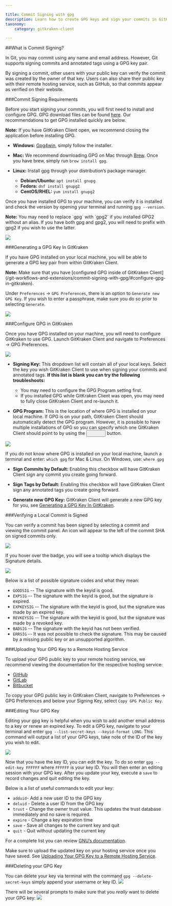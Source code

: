 ```yaml
---

title: Commit Signing with gpg
description: Learn how to create GPG keys and sign your commits in GitKraken Client
taxonomy:
    category: gitkraken-client

---
```


##What is Commit Signing?

In Git, you may commit using any name and email address. However, Git supports signing commits and annotated tags using a GPG key pair.

By signing a commit, other users with your public key can verify the commit was created by the owner of that key. Users can also share their public key with their remote hosting service, such as GitHub, so that commits appear as verified on their website.

###Commit Signing Requirements

Before you start signing your commits, you will first need to install and configure GPG. GPG download files can be found [here](https://www.gnupg.org/download/index.html). Our recommendations to get GPG installed quickly are below.

<div class='callout callout--warning'>
    <p><strong>Note:</strong> If you have GitKraken Client open, we recommend closing the application before installing GPG. </p>
</div>


+ **Windows:** [Gpg4win](https://gpg4win.org/download.html), simply follow the installer.

+ **Mac:** We recommend downloading GPG on Mac through [Brew](https://brew.sh/). Once you have brew, simply run `brew install gpg`.

+ **Linux:**  Install gpg through your distribution’s package manager.

	+ **Debian/Ubuntu:** `apt install gnupg`
	+ **Fedora:** `dnf install gnupg2`
	+ **CentOS/RHEL:** `yum install gnupg2`

Once you have installed GPG to your machine, you can verify it is installed and check the version by opening your terminal and running `gpg --version`.

<div class='callout callout--success'>
    <p><strong>Note:</strong> You may need to replace `gpg` with `gpg2` if you installed GPG2 without an alias. If you have both gpg and gpg2, you will need to prefix with gpg2 if you wish to use the latter. </p>
</div>

<img src="/wp-content/uploads/gpg-verify.png" srcset="/wp-content/uploads/gpg-verify@2x.png 2x" class="img-bordered img-responsive center">


###Generating a GPG Key In GitKraken

If you have GPG installed on your local machine, you will be able to generate a GPG key pair from within GitKraken Client.
<div class='callout callout--success'>
    <p><strong>Note:</strong> Make sure that you have [configured GPG inside of GitKraken Client](/git-workflows-and-extensions/commit-signing-with-gpg/#configure-gpg-in-gitkraken).</p>
</div>

Under `Preferences` → `GPG Preferences`, there is an option to `Generate new GPG Key`. If you wish to enter a passphrase, make sure you do so prior to selecting `Generate`.

<img src="/wp-content/uploads/generate-new-gpg-key.png" srcset="/wp-content/uploads/generate-new-gpg-key@2x.png 2x" class="img-bordered img-responsive center">

###Configure GPG in GitKraken

Once you have GPG installed on your machine, you will need to configure GitKraken to use GPG. Launch GitKraken Client and navigate to Preferences → GPG Preferences.

<img src="/wp-content/uploads/gpg-preferences.png" srcset="/wp-content/uploads/gpg-preferences@2x.png 2x" class="img-bordered img-responsive center">

+ **Signing Key:** This dropdown list will contain all of your local keys. Select the key you wish GitKraken Client to use when signing your commits and annotated tags. **If this list is blank you can try the following troubleshoots:**
    * You may need to configure the GPG Program setting first.
    + If you installed GPG while GitKraken Client was open, you may need to fully close GitKraken Client and re-launch it.

+ **GPG Program:** This is the location of where GPG is installed on your local machine. If GPG is on your path, GitKraken Client should automatically detect the GPG program. However, it is possible to have multiple installations of GPG so you can specify which one GitKraken Client should point to by using the
<button class='button button--primary button--ui button--nolink'><span style='color:#E9EEFF;'>Browse</span></button>
button.

<img src="/wp-content/uploads/gpg-browse-button.png" srcset="/wp-content/uploads/gpg-browse-button.png 2x" class="img-bordered img-responsive center">

 If you do not know where GPG is installed on your local machine, launch a terminal and enter: `which gpg` for Mac & Linux. On Windows, use: `where gpg`

+ **Sign Commits by Default:** Enabling this checkbox will have GitKraken Client sign any commit you create going forward.

+ **Sign Tags by Default:** Enabling this checkbox will have GitKraken Client sign any annotated tags you create going forward.

+ **Generate new GPG Key:** GitKraken Client will generate a new GPG key for you, see [Generating a GPG Key In GitKraken](/git-workflows-and-extensions/commit-signing-with-gpg/#generating-a-gpg-key-in-gitkraken).

###Verifying a Local Commit is Signed

You can verify a commit has been signed by selecting a commit and viewing the commit panel. An icon will appear to the left of the commit SHA on signed commits only.

<img src="/wp-content/uploads/verified-commit.png" srcset="/wp-content/uploads/verified-commit@2x.png 2x" class="img-bordered img-responsive center">

If you hover over the badge, you will see a tooltip which displays the Signature details.

<img src="/wp-content/uploads/gpg-signature-details.png" srcset="/wp-content/uploads/gpg-signature-details@2x.png 2x" class="img-bordered img-responsive center">

Below is a list of possible signature codes and what they mean:

+ `GOODSIG` -- The signature with the keyid is good.
+ `EXPSIG` -- The signature with the keyid is good, but the signature is expired.
+ `EXPKEYSIG` -- The signature with the keyid is good, but the signature was made by an expired key.
+ `REVKEYSIG` -- The signature with the keyid is good, but the signature was made by a revoked key.
+ `BADSIG` -- The signature with the keyid has not been verified.
+ `ERRSIG` -- It was not possible to check the signature. This may be caused by a missing public key or an unsupported algorithm.


###Uploading Your GPG Key to a Remote Hosting Service

To upload your GPG public key to your remote hosting service, we recommend viewing the documentation for the respective hosting service:

* <em class='context-menu'><i class="fab fa-github"></i></em> [GitHub](https://help.github.com/articles/adding-a-new-gpg-key-to-your-github-account/)
* <em class='context-menu'><i class="fab fa-gitlab" aria-hidden="true"></i></em> [GitLab](https://docs.gitlab.com/ee/user/project/repository/gpg_signed_commits/#adding-a-gpg-key-to-your-account)
* <em class='context-menu'><i class="fab fa-bitbucket" aria-hidden="true"></i></em> [Bitbucket](https://confluence.atlassian.com/bitbucketserver/using-gpg-keys-913477014.html#UsingGPGkeys-AddaGPGkeytoBitbucketServer)

To copy your GPG public key in GitKraken Client, navigate to Preferences → GPG Preferences and below your Signing Key, select `Copy GPG Public Key`.

###Editing Your GPG Key

Editing your gpg key is helpful when you wish to add another email address to a key or renew an expired key. To edit a GPG key, navigate to your terminal and enter `gpg --list-secret-keys --keyid-format LONG`. This command will output a list of your GPG keys, take note of the ID of the key you wish to edit.

<img src="/wp-content/uploads/list-secret-keys.png"  class="img-bordered img-responsive center">

Now that you have the key ID, you can edit the key. To do so enter `gpg --edit-key FFFFFF` where `FFFFFF` is your key ID. You will then enter an editing session with your GPG key. After you update your key, execute a `save` to record changes and quit editing the key.

Below is a list of useful commands to edit your key:

+ `adduid`- Add a new user ID to the GPG key
+ `deluid` - Delete a user ID from the GPG key
+ `trust` - Change the owner trust value. This updates the trust database immediately and no save is required.
+ `expire` - Change a key expiration time
+ `save` - Save all changes to the current key and quit
+ `quit` - Quit without updating the current key

For a complete list you can review [GNU’s documentation](https://www.gnupg.org/gph/en/manual/r899.html).

Make sure to upload the updated key on your hosting service once you have saved. See [Uploading Your GPG Key to a Remote Hosting Service](/git-workflows-and-extensions/commit-signing-with-gpg/#uploading-your-gpg-key-to-a-remote-hosting-service).

###Deleting your GPG Key

You can delete your key via terminal with the command `gpg --delete-secret-keys` simply append your username or key ID.
<img src="/wp-content/uploads/delete-key.png" class="img-bordered img-responsive center">

There will be several prompts to make sure that you *really* want to delete your GPG key:
<img src="/wp-content/uploads/delete-key-for-sure.png"  class="img-bordered img-responsive center">


